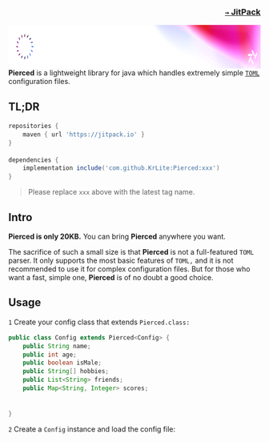 ### <p align=right>[`→` JitPack](https://jitpack.io/#KrLite/Pierced)</p>

<picture>
    <source media="(prefers-color-scheme: dark)" srcset="/artwork/banner-bright.png?raw=true" />
    <img align=right height=87 src="/artwork/banner-dim.png?raw=true" />
</picture>

<br />

**Pierced** is a lightweight library for java which handles extremely simple [`TOML`](https://toml.io) configuration files.

## TL;DR

```groovy
repositories {
    maven { url 'https://jitpack.io' }
}

dependencies {
    implementation include('com.github.KrLite:Pierced:xxx')
}
```

> Please replace `xxx` above with the latest tag name.

## Intro

**Pierced is only 20KB.** You can bring **Pierced** anywhere you want.

The sacrifice of such a small size is that **Pierced** is not a full-featured `TOML` parser. It only supports the most basic features of `TOML,` and it is not recommended to use it for complex configuration files. But for those who want a fast, simple one, **Pierced** is of no doubt a good choice.

## Usage

`1` Create your config class that extends `Pierced.class:`

```java
public class Config extends Pierced<Config> {
    public String name;
    public int age;
    public boolean isMale;
    public String[] hobbies;
    public List<String> friends;
    public Map<String, Integer> scores;
	
	
}
```

`2` Create a `Config` instance and load the config file:

```java
```
